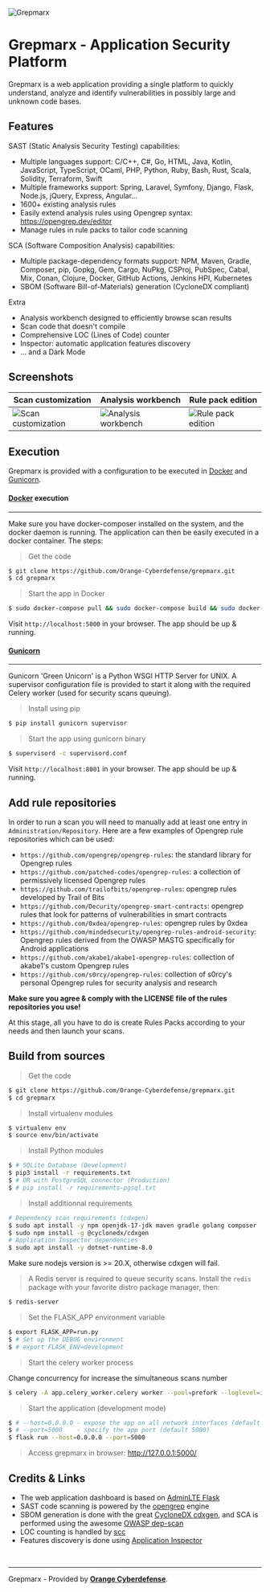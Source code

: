 ![Grepmarx](media/grepmarx-logo.png)

# Grepmarx - Application Security Platform

Grepmarx is a web application providing a single platform to quickly understand, analyze and identify vulnerabilities in possibly large and unknown code bases.

## Features

SAST (Static Analysis Security Testing) capabilities:

- Multiple languages support: C/C++, C#, Go, HTML, Java, Kotlin, JavaScript, TypeScript, OCaml, PHP, Python, Ruby, Bash, Rust, Scala, Solidity, Terraform, Swift
- Multiple frameworks support: Spring, Laravel, Symfony, Django, Flask, Node.js, jQuery, Express, Angular...
- 1600+ existing analysis rules
- Easily extend analysis rules using Opengrep syntax: https://opengrep.dev/editor
- Manage rules in rule packs to tailor code scanning

SCA (Software Composition Analysis) capabilities:

- Multiple package-dependency formats support: NPM, Maven, Gradle, Composer, pip, Gopkg, Gem, Cargo, NuPkg, CSProj, PubSpec, Cabal, Mix, Conan, Clojure, Docker, GitHub Actions, Jenkins HPI, Kubernetes
- SBOM (Software Bill-of-Materials) generation (CycloneDX compliant)

Extra

- Analysis workbench designed to efficiently browse scan results
- Scan code that doesn't compile
- Comprehensive LOC (Lines of Code) counter
- Inspector: automatic application features discovery
- ... and a Dark Mode

## Screenshots

| Scan customization                        | Analysis workbench                        | Rule pack edition                        |
| ----------------------------------------- | ----------------------------------------- | ---------------------------------------- |
| ![Scan customization](media/screen-1.png) | ![Analysis workbench](media/screen-2.png) | ![Rule pack edition](media/screen-3.png) |

## Execution

Grepmarx is provided with a configuration to be executed in [Docker](https://www.docker.com/) and [Gunicorn](https://gunicorn.org/).

#### [Docker](https://www.docker.com/) execution

---

Make sure you have docker-composer installed on the system, and the docker daemon is running.
The application can then be easily executed in a docker container. The steps:

> Get the code

```bash
$ git clone https://github.com/Orange-Cyberdefense/grepmarx.git
$ cd grepmarx
```

> Start the app in Docker

```bash
$ sudo docker-compose pull && sudo docker-compose build && sudo docker-compose up -d
```

Visit `http://localhost:5000` in your browser. The app should be up & running.

#### [Gunicorn](https://gunicorn.org/)

---

Gunicorn 'Green Unicorn' is a Python WSGI HTTP Server for UNIX. A supervisor configuration file is provided to start it along with the required Celery worker (used for security scans queuing).

> Install using pip

```bash
$ pip install gunicorn supervisor
```

> Start the app using gunicorn binary

```bash
$ supervisord -c supervisord.conf
```

Visit `http://localhost:8001` in your browser. The app should be up & running.

## Add rule repositories

In order to run a scan you will need to manually add at least one entry in `Administration/Repository`. Here are a few examples of Opengrep rule repositories which can be used:

- `https://github.com/opengrep/opengrep-rules`: the standard library for Opengrep rules
- `https://github.com/patched-codes/opengrep-rules`: a collection of permissively licensed Opengrep rules
- `https://github.com/trailofbits/opengrep-rules`: opengrep rules developed by Trail of Bits
- `https://github.com/Decurity/opengrep-smart-contracts`: opengrep rules that look for patterns of vulnerabilities in smart contracts
- `https://github.com/0xdea/opengrep-rules`: opengrep rules by 0xdea
- `https://github.com/mindedsecurity/opengrep-rules-android-security`: Opengrep rules derived from the OWASP MASTG specifically for Android applications
- `https://github.com/akabe1/akabe1-opengrep-rules`: collection of akabe1's custom Opengrep rules
- `https://github.com/s0rcy/opengrep-rules`: collection of s0rcy's personal Opengrep rules for security analysis and research

**Make sure you agree & comply with the LICENSE file of the rules repositories you use!**

At this stage, all you have to do is create Rules Packs according to your needs and then launch your scans.

## Build from sources

> Get the code

```bash
$ git clone https://github.com/Orange-Cyberdefense/grepmarx.git
$ cd grepmarx
```

> Install virtualenv modules

```bash
$ virtualenv env
$ source env/bin/activate
```

> Install Python modules

```bash
$ # SQLite Database (Development)
$ pip3 install -r requirements.txt
$ # OR with PostgreSQL connector (Production)
$ # pip install -r requirements-pgsql.txt
```

> Install additionnal requirements

```bash
# Dependency scan requirements (cdxgen)
$ sudo apt install -y npm openjdk-17-jdk maven gradle golang composer
$ sudo npm install -g @cyclonedx/cdxgen
# Application Inspector dependencies
$ sudo apt install -y dotnet-runtime-8.0
```

Make sure nodejs version is >= 20.X, otherwise cdxgen will fail.

> A Redis server is required to queue security scans. Install the `redis` package with your favorite distro package manager, then:

```bash
$ redis-server
```

> Set the FLASK_APP environment variable

```bash
$ export FLASK_APP=run.py
$ # Set up the DEBUG environment
$ # export FLASK_ENV=development
```

> Start the celery worker process

Change concurrency for increase the simultaneous scans number

```bash
$ celery -A app.celery_worker.celery worker --pool=prefork --loglevel=info --detach --concurrency=1 -Q scans

```

> Start the application (development mode)

```bash
$ # --host=0.0.0.0 - expose the app on all network interfaces (default 127.0.0.1)
$ # --port=5000    - specify the app port (default 5000)
$ flask run --host=0.0.0.0 --port=5000
```

> Access grepmarx in browser: http://127.0.0.1:5000/

## Credits & Links

- The web application dashboard is based on [AdminLTE Flask](https://github.com/app-generator/flask-dashboard-adminlte)
- SAST code scanning is powered by the [opengrep](https://opengrep.dev/) engine
- SBOM generation is done with the great [CycloneDX cdxgen](https://github.com/CycloneDX/cdxgen), and SCA is performed using the awesome [OWASP dep-scan](https://github.com/owasp-dep-scan/dep-scan)
- LOC counting is handled by [scc](https://github.com/boyter/scc)
- Features discovery is done using [Application Inspector](https://github.com/microsoft/ApplicationInspector)

<br />

---

Grepmarx - Provided by **[Orange Cyberdefense](https://orangecyberdefense.com)**.
